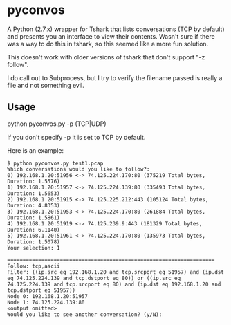 pyconvos
================

A Python (2.7.x) wrapper for Tshark that lists conversations (TCP by default) and presents you an interface to
view their contents. Wasn't sure if there was a way to do this in tshark, so this seemed like a more fun solution.

This doesn't work with older versions of tshark that don't support "-z follow".

I do call out to Subprocess, but I try to verify the filename passed is really a file and not something evil.


Usage
----------------
python pyconvos.py <file> -p (TCP|UDP)

If you don't specify -p it is set to TCP by default.

Here is an example:

    $ python pyconvos.py test1.pcap
    Which conversations would you like to follow?:
    0) 192.168.1.20:51956 <-> 74.125.224.170:80 (375219 Total bytes, Duration: 1.5576)
    1) 192.168.1.20:51957 <-> 74.125.224.139:80 (335493 Total bytes, Duration: 1.5653)
    2) 192.168.1.20:51915 <-> 74.125.225.212:443 (105124 Total bytes, Duration: 4.8353)
    3) 192.168.1.20:51953 <-> 74.125.224.170:80 (261884 Total bytes, Duration: 1.5861)
    4) 192.168.1.20:51919 <-> 74.125.239.9:443 (181329 Total bytes, Duration: 6.1140)
    5) 192.168.1.20:51961 <-> 74.125.224.170:80 (135973 Total bytes, Duration: 1.5078)
    Your selection: 1

    ===================================================================
    Follow: tcp,ascii
    Filter: ((ip.src eq 192.168.1.20 and tcp.srcport eq 51957) and (ip.dst eq 74.125.224.139 and tcp.dstport eq 80)) or ((ip.src eq 74.125.224.139 and tcp.srcport eq 80) and (ip.dst eq 192.168.1.20 and tcp.dstport eq 51957))
    Node 0: 192.168.1.20:51957
    Node 1: 74.125.224.139:80
    <output omitted>
    Would you like to see another conversation? (y/N):

